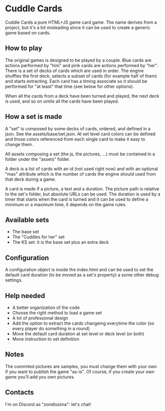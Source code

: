 # Cuddle Cards
Cuddle Cards a pure HTML+JS game card game. The name derives from a project, but it's a bit misleading since it can be used to create a generic game based on cards.

## How to play
The original games is designed to be played by a couple. Blue cards are actions performed by "him" and pink cards are actions performed by "her".
There is a set of decks of cards which are used in order. The engine shuffles the first deck, selects a subset of cards (for example half of them) and
starts extracting. Each card has a timing associate so it should be performed for "at least" that time (see below for other options).

When all the cards from a deck have been turned and played, the next deck is used, and so on untile all the cards have been played.

## How a set is made
A "set" is composed by some decks of cards, ordered, and defined in a json. See the assets/base/set.json. At set level card colors can be defined and those
colors referenced from each single card to make it easy to change them.

All assets composing a set (the js, the pictures, ...) must be contained in a folder under the "assets" folder.

A deck is a list of cards with an id (not used right now) and with an optional "max" attribute which is the number of cards the engine should used from that deck during a game.

A card is made if a picture, a text and a duration. The picture path is relative to the set's folder, but absolute URLs can be used. The duration is used by a timer that
starts when the card is turned and it can be used to define a minimum or a maximum time, it depends on the game rules.

## Available sets

* The base set
* The "Cuddles for her" set
* The KS set: it is the base set plus an extra deck

## Configuration
A configuration object is inside the index.html and can be used to set the default card duration (to be moved as a set's property) a some other debug settings.

## Help needed
* A better organization of the code
* Choose the right method to load a game set
* A lot of professional design
* Add the option to extract the cards changeing everytime the color (so every player do something in a round)
* Move the default card duration at set level or deck level (or both)
* Move instruction to set definition
 
## Notes
The commited pictures are samples, you must change them with your own if you want to publish the game "as-is".
Of course, if you create your own game you'll add you own pictures.

## Contacts
I'm on Discord as "zondissima": let's chat!
